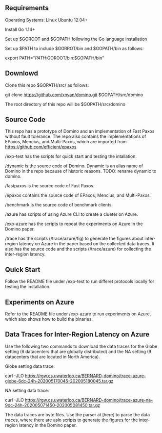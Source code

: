 ## Requirements

Operating Systems: Linux Ubuntu 12.04+

Install Go 1.14+

Set up $GOROOT and $GOPATH following the Go language installation

Set up $PATH to include $GORROT/bin and $GOPATH/bin as follows:

export PATH="$PATH:$GOROOT/bin:$GOPATH/bin" 

## Downlowd

Clone this repo $GOPATH/src/ as follows:

git clone https://github.com/xnyan/domino.git $GOPATH/src/domino

The root directory of this repo will be $GOPATH/src/domino

## Source Code
This repo has a prototype of Domino and an implementation of Fast Paxos without fault tolerance. The repo also contains the implementations of EPaxos, Mencius, and Multi-Paxos, which are imported from https://github.com/efficient/epaxos

/exp-test has the scripts for quick start and testing the intallation.

/dynamic is the source code of Domino. Dynamic is an alias name of Domino in the repo because of historic reasons. TODO: rename dynamic to domino.

/fastpaxos is the source code of Fast Paxos.

/epaxos contains the source code of EPaxos, Mencius, and Multi-Paxos.

/benchmark is the source code of benchmark clients.

/azure has scripts of using Azure CLI to create a clueter on Azure.

/exp-azure has the scripts to repeat the experiments on Azure in the Domino paper.

/trace has the scripts (/trace/azure/fig) to generate the figures about inter-region latency on Azure in the paper based on the collected data traces. It also has the source code and the scripts (/trace/azure) for collecting the inter-region latency.

## Quick Start

Follow the README file under /exp-test to run differet protocols locally for testing the installation.

## Experiments on Azure

Refer to the README file under /exp-azure to run experiments on Azure, which also shows how to build the binaries.

## Data Traces for Inter-Region Latency on Azure

Use the following two commands to download the data traces for the Globe setting (6 datacenters that are globally distributed) and the NA setting (9 datacenters that are located in North America).

Globe setting data trace:

curl -JLO https://rgw.cs.uwaterloo.ca/BERNARD-domino/trace-azure-globe-6dc-24h-202005170045-202005180045.tar.gz

NA setting data trace:

curl -JLO https://rgw.cs.uwaterloo.ca/BERNARD-domino/trace-azure-na-9dc-24h-202005071450-202005081450.tar.gz

The data traces are byte files. Use the parser at [here] to parse the data traces, where there are aslo scripts to generate the figures for the inter-region latency in the Domino paper.

